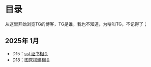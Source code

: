 # 目录

从这里开始浏览TG的博客，TG是谁，我也不知道，为啥叫TG，不记得了；

## 2025年 1月

- D15：[ssl 证书相关](../guide/ssl-cert.html)
- D18：[图床搭建相关](../guide/image-host.md)